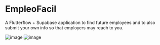 # EmpleoFacil

A Flutterflow + Supabase application to find future employees and to also submit your own info so that employers may reach to you.

![image](https://github.com/user-attachments/assets/82943995-5810-4b2d-b76f-ae77ac642003) ![image](https://github.com/user-attachments/assets/9faed15f-b0d3-46fc-b780-cb3e43ac8d20)

